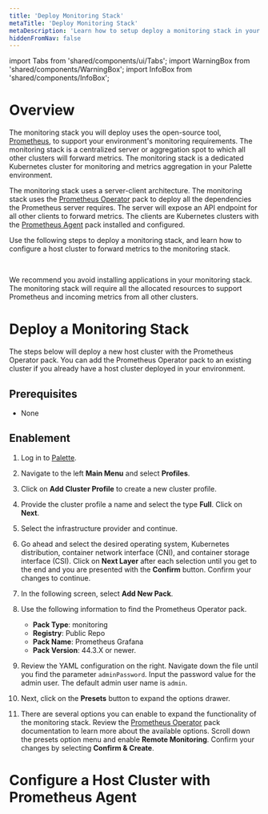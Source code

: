 ```yaml
---
title: 'Deploy Monitoring Stack'
metaTitle: 'Deploy Monitoring Stack'
metaDescription: 'Learn how to setup deploy a monitoring stack in your Palette environment.'
hiddenFromNav: false
---
```


import Tabs from 'shared/components/ui/Tabs';
import WarningBox from 'shared/components/WarningBox';
import InfoBox from 'shared/components/InfoBox';

# Overview

The monitoring stack you will deploy uses the open-source tool, [Prometheus](https://prometheus.io/docs/introduction/overview/), to support your environment's monitoring requirements. The monitoring stack is a centralized server or aggregation spot to which all other clusters will forward metrics. The monitoring stack is a dedicated Kubernetes cluster for monitoring and metrics aggregation in your Palette environment. 

The monitoring stack uses a server-client architecture. The monitoring stack uses the [Prometheus Operator](/integrations/prometheus-operator) pack to deploy all the dependencies the Prometheus server requires. The server will expose an API endpoint for all other clients to forward metrics. The clients are Kubernetes clusters with the [Prometheus Agent](/integrations/prometheus-agent) pack installed and configured.

Use the following steps to deploy a monitoring stack, and learn how to configure a host cluster to forward metrics to the monitoring stack.

<br />

<WarningBox>

We recommend you avoid installing applications in your monitoring stack. The monitoring stack will require all the allocated resources to support Prometheus and incoming metrics from all other clusters.

</WarningBox>

# Deploy a Monitoring Stack

The steps below will deploy a new host cluster with the Prometheus Operator pack. You can add the Prometheus Operator pack to an existing cluster if you already have a host cluster deployed in your environment.

## Prerequisites

* None

## Enablement

1. Log in to [Palette](https://console.spectrocloud.com).


2. Navigate to the left **Main Menu** and select **Profiles**.


3. Click on **Add Cluster Profile** to create a new cluster profile.


4. Provide the cluster profile a name and select the type **Full**. Click on **Next**.


5. Select the infrastructure provider and continue.


6. Go ahead and select the desired operating system, Kubernetes distribution, container network interface (CNI), and container storage interface (CSI). Click on **Next Layer** after each selection until you get to the end and you are presented with the **Confirm** button. Confirm your changes to continue.


7. In the following screen, select **Add New Pack**.


8. Use the following information to find the Prometheus Operator pack.
    - **Pack Type**: monitoring
    - **Registry**: Public Repo
    - **Pack Name**: Prometheus Grafana
    - **Pack Version**: 44.3.X or newer.


9. Review the YAML configuration on the right. Navigate down the file until you find the parameter `adminPassword`. Input the password value for the admin user. The default admin user name is `admin`.


10. Next, click on the **Presets** button to expand the options drawer.


11. There are several options you can enable to expand the functionality of the monitoring stack. Review the [Prometheus Operator](/integrations/prometheus-operator) pack documentation to learn more about the available options. Scroll down the presets option menu and enable **Remote Monitoring**. Confirm your changes by selecting **Confirm & Create**.

# Configure a Host Cluster with Prometheus Agent